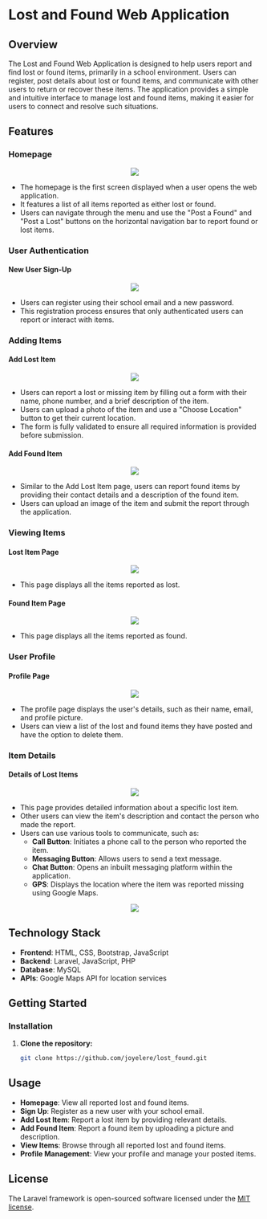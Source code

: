 # Lost and Found Web Application

## Overview

The Lost and Found Web Application is designed to help users report and find lost or found items, primarily in a school environment. Users can register, post details about lost or found items, and communicate with other users to return or recover these items. The application provides a simple and intuitive interface to manage lost and found items, making it easier for users to connect and resolve such situations.

## Features

### Homepage
<p align="center">
  <img src="https://github.com/joyelere/lost_found/blob/449ed7e0aefefbd2bdce37d5e83a500cda23ecaa/imgs/HomePage.jpg">
</p>

- The homepage is the first screen displayed when a user opens the web application.
- It features a list of all items reported as either lost or found.
- Users can navigate through the menu and use the "Post a Found" and "Post a Lost" buttons on the horizontal navigation bar to report found or lost items.

### User Authentication

#### New User Sign-Up
<p align="center">
  <img src="https://github.com/joyelere/lost_found/blob/449ed7e0aefefbd2bdce37d5e83a500cda23ecaa/imgs/SignUp.jpg">
</p>

- Users can register using their school email and a new password.
- This registration process ensures that only authenticated users can report or interact with items.

### Adding Items

#### Add Lost Item
<p align="center">
  <img src="https://github.com/joyelere/lost_found/blob/449ed7e0aefefbd2bdce37d5e83a500cda23ecaa/imgs/Add%20Lost%20Item.jpg">
</p>

- Users can report a lost or missing item by filling out a form with their name, phone number, and a brief description of the item.
- Users can upload a photo of the item and use a "Choose Location" button to get their current location.
- The form is fully validated to ensure all required information is provided before submission.

#### Add Found Item
<p align="center">
  <img src="https://github.com/joyelere/lost_found/blob/449ed7e0aefefbd2bdce37d5e83a500cda23ecaa/imgs/Add%20Found%20Item.jpg">
</p>

- Similar to the Add Lost Item page, users can report found items by providing their contact details and a description of the found item.
- Users can upload an image of the item and submit the report through the application.

### Viewing Items

#### Lost Item Page
<p align="center">
  <img src="https://github.com/joyelere/lost_found/blob/449ed7e0aefefbd2bdce37d5e83a500cda23ecaa/imgs/Lost%20Item%20Page.png">
</p>

- This page displays all the items reported as lost.

#### Found Item Page
<p align="center">
  <img src="https://github.com/joyelere/lost_found/blob/449ed7e0aefefbd2bdce37d5e83a500cda23ecaa/imgs/Found%20Item%20Page.png">
</p>

- This page displays all the items reported as found.

### User Profile

#### Profile Page
<p align="center">
  <img src="https://github.com/joyelere/lost_found/blob/449ed7e0aefefbd2bdce37d5e83a500cda23ecaa/imgs/Profile%20Page.png">
</p>

- The profile page displays the user's details, such as their name, email, and profile picture.
- Users can view a list of the lost and found items they have posted and have the option to delete them.

### Item Details

#### Details of Lost Items
<p align="center">
  <img src="https://github.com/joyelere/lost_found/blob/449ed7e0aefefbd2bdce37d5e83a500cda23ecaa/imgs/Details%20Of%20Lost%20Item.jpg">
</p>

- This page provides detailed information about a specific lost item.
- Other users can view the item's description and contact the person who made the report.
- Users can use various tools to communicate, such as:
  - **Call Button**: Initiates a phone call to the person who reported the item.
  - **Messaging Button**: Allows users to send a text message.
  - **Chat Button**: Opens an inbuilt messaging platform within the application.
  - **GPS**: Displays the location where the item was reported missing using Google Maps.
    
<p align="center">
  <img src="https://github.com/joyelere/lost_found/blob/449ed7e0aefefbd2bdce37d5e83a500cda23ecaa/imgs/Chat.jpg">
</p>


## Technology Stack

- **Frontend**: HTML, CSS, Bootstrap, JavaScript
- **Backend**: Laravel, JavaScript, PHP
- **Database**: MySQL
- **APIs**: Google Maps API for location services

## Getting Started

### Installation

1. **Clone the repository:**
   ```bash
   git clone https://github.com/joyelere/lost_found.git

## Usage

- **Homepage**: View all reported lost and found items.
- **Sign Up**: Register as a new user with your school email.
- **Add Lost Item**: Report a lost item by providing relevant details.
- **Add Found Item**: Report a found item by uploading a picture and description.
- **View Items**: Browse through all reported lost and found items.
- **Profile Management**: View your profile and manage your posted items.



## License

The Laravel framework is open-sourced software licensed under the [MIT license](https://opensource.org/licenses/MIT).
